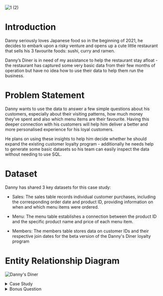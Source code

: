 ![1 (2)](https://github.com/okonkwoloretta/Danny-Ma-Challenge/assets/116097143/4ffb41d9-8a73-4c59-b26e-4515f10b91f5)


# Introduction
Danny seriously loves Japanese food so in the beginning of 2021, he decides to embark upon a risky venture and opens up a cute little restaurant that sells his 3 favourite foods: sushi, curry and ramen.

Danny’s Diner is in need of my assistance to help the restaurant stay afloat - the restaurant has captured some very basic data from their few months of operation but have no idea how to use their data to help them run the business.

# Problem Statement
Danny wants to use the data to answer a few simple questions about his customers, especially about their visiting patterns, how much money they’ve spent and also which menu items are their favourite. Having this deeper connection with his customers will help him deliver a better and more personalised experience for his loyal customers.

He plans on using these insights to help him decide whether he should expand the existing customer loyalty program - additionally he needs help to generate some basic datasets so his team can easily inspect the data without needing to use SQL.

# Dataset
Danny has shared 3 key datasets for this case study:

- Sales: The sales table records individual customer purchases, including the corresponding order date and product ID, providing information on when and which menu items were ordered.

- Menu: The menu table establishes a connection between the product ID and the specific product name and price of each menu item.

- Members: The members table stores data on customer IDs and their respective join dates for the beta version of the Danny's Diner loyalty program

# Entity Relationship Diagram

![Danny's Diner](https://github.com/okonkwoloretta/Danny-Ma-Challenge/assets/116097143/1cc9b1b7-d466-435c-aa0a-7f36eeb07f8d)
 

<details>
<summary>Case Study</summary>
  
- [Case Study Questions/Answers](https://github.com/okonkwoloretta/Danny-diner-case-study-1/blob/main/Solution.md)
  
</details>


<details>
<summary>Bonus Question</summary>

- [Join All The Things](https://github.com/okonkwoloretta/Danny-diner-case-study-1/blob/main/join%20all%20things.md)
- [Rank All The Things](https://github.com/okonkwoloretta/Danny-diner-case-study-1/blob/main/rank.md)

</details>
